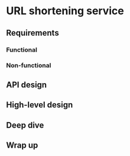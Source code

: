 # URL shortening service
## Requirements
### Functional
### Non-functional
<!--## Back of the envelope-->
## API design
<!--## Database design-->
## High-level design
## Deep dive
## Wrap up
